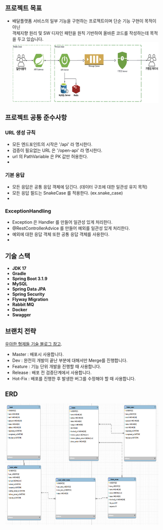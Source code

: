 ## 프로젝트 목표

- 배달플랫폼 서비스의 일부 기능을 구현하는 프로젝트이며 단순 기능 구현이 목적이 아닌 <br> 객체지향 원리 및 SW 디자인 패턴을 원칙 기반하여 올바른 코드를 작성하는데 목적을 두고 있습니다.
  <img src="./server_arc.png" width="650" height="200">

## 프로젝트 공통 준수사항
### URL 생성 규칙
- 모든 엔드포인트의 시작은 '/api' 라 명시한다.
- 검증이 필요없는 URL 은 '/open-api' 라 명시한다.
- url 의 PathVariable 은 PK 값만 허용한다.
-
### 기본 응답 
- 모든 응답은 공통 응답 객체에 담긴다. (데이터 구조에 대한 일관성 유지 목적)
- 모든 응답 필드는 SnakeCase 를 적용한다. (ex.snake_case) 
- 
### ExceptionHandling
- Exception 은 Handler 를 만들어 일관성 있게 처리한다.
- @RestControllerAdvice 를 만들어 예외를 일관성 있게 처리한다.
- 예외에 대한 응답 객체 또한 공통 응답 객체를 사용한다.
-

## 기술 스택
- **JDK 17**
- **Gradle** 
- **Spring Boot 3.1.9**
- **MySQL**  
- **Spring Data JPA**
- **Spring Security** 
- **Flyway Migration**
- **Rabbit MQ**
- **Docker**
- **Swagger**

## 브랜치 전략 
[우아한 형제들 기술 블로그 참고](http://woowabros.github.io/experience/2017/10/30/baemin-mobile-git-branch-strategy.html).
- Master : 배포시 사용합니다.
- Dev : 완전히 개발이 끝난 부분에 대해서만 Merge를 진행합니다.
- Feature : 기능 단위 개발을 진행할 때 사용합니다.
- Release : 배포 전 검증단계에서 사용합니다.
- Hot-Fix : 배포를 진행한 후 발생한 버그를 수정해야 할 때 사용합니다.

## ERD
<img src="./erd.png" width="600" height="400">